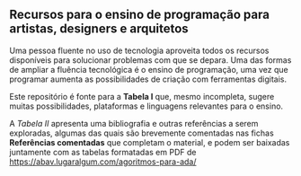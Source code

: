 ## Recursos para o ensino de programação para artistas, designers e arquitetos

Uma pessoa fluente no uso de tecnologia aproveita todos os recursos disponíveis para solucionar problemas com que se depara. Uma das formas de ampliar a fluência tecnológica é o ensino de programação, uma vez que programar aumenta as possibilidades de criação com ferramentas digitais.

Este repositório é fonte para a **Tabela I** que, mesmo incompleta, sugere muitas possibilidades, plataformas e linguagens relevantes para o ensino.

A *Tabela II* apresenta uma bibliografia e outras referências a serem exploradas, algumas das quais são brevemente comentadas nas fichas **Referências comentadas** que completam o material, e podem ser baixadas juntamente com as tabelas formatadas em PDF de https://abav.lugaralgum.com/agoritmos-para-ada/
